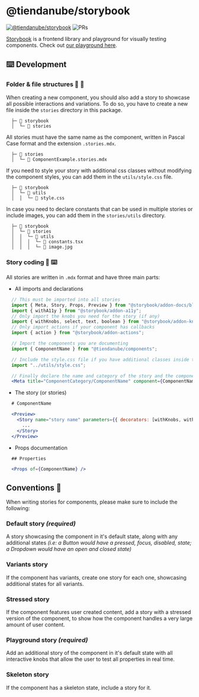 # @tiendanube/storybook

[![@tiendanube/storybook](https://img.shields.io/npm/v/@tiendanube/storybook?color=%230272d5)](https://npmjs.com/package/@tiendanube/storybook) ![PRs](https://img.shields.io/badge/PRs-Welcome-0CA76B)

[Storybook](https://storybook.js.org) is a frontend library and playground for visually testing components. Check out [our playground here](https://tiendanube.github.io/design-system-nimbus).

## ⌨️ Development

### Folder & file structures 📁 📄
When creating a new component, you should also add a story to showcase all possible interactions and variations. To do so, you have to create a new file inside the `stories` directory in this package.
```
  ├─ 📁 storybook
  │  └─ 📁 stories
```
All stories must have the same name as the component, written in Pascal Case format and the extension `.stories.mdx`.
```
  ├─ 📁 stories
  │  └─ 📄 ComponentExample.stories.mdx
```
If you need to style your story with additional css classes without modifying the component styles, you can add them in the `utils/style.css` file.
```
  ├─ 📁 storybook
  │  └─ 📁 utils
  │  │  └─ 📄 style.css
```
In case you need to declare constants that can be used in multiple stories or include images, you can add them in the `stories/utils` directory.
```
  ├─ 📁 storybook
  │  └─ 📁 stories
  │  │  └─ 📁 utils
  │  │  │  └─ 📄 constants.tsx
  │  │  │  └─ 📄 image.jpg
```

### Story coding 🤖 ⌨️
All stories are written in `.mdx` format and have three main parts:
- All imports and declarations
```jsx
  // This must be imported into all stories
  import { Meta, Story, Props, Preview } from "@storybook/addon-docs/blocks";
  import { withA11y } from "@storybook/addon-a11y";
  // Only import the knobs you need for the story (if any)
  import { withKnobs, select, text, boolean } from "@storybook/addon-knobs";
  // Only import actions if your component has callbacks
  import { action } from "@storybook/addon-actions";

  // Import the components you are documenting
  import { ComponentName } from "@tiendanube/components";

  // Include the style.css file if you have additional classes inside the story
  import "../utils/style.css";

  // Finally declare the name and category of the story and the component it is related to
  <Meta title="ComponentCategory/ComponentName" component={ComponentName} />
```
- The story (or stories)
```jsx
  # ComponentName

  <Preview>
    <Story name="story name" parameters={{ decorators: [withKnobs, withA11y] }}>
      ...
    </Story>
  </Preview>
```
- Props documentation
```jsx
  ## Properties

  <Props of={ComponentName} />
```

## Conventions 📓
When writing stories for components, please make sure to include the following:

### Default story *(required)*
A story showcasing the component in it's default state, along with any additional states *(i.e: a Button would have a pressed, focus, disabled, state; a Dropdown would have an open and closed state)*

### Variants story
If the component has variants, create one story for each one, showcasing additional states for all variants.

### Stressed story
If the component features user created content, add a story with a stressed version of the component, to show how the component handles a very large amount of user content.

### Playground story *(required)*
Add an additional story of the component in it's default state with all interactive knobs that allow the user to test all properties in real time.

### Skeleton story
If the component has a skeleton state, include a story for it.